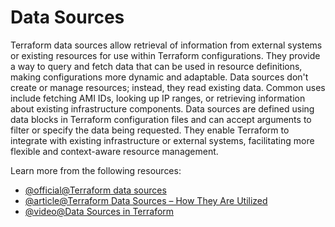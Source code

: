 # Data Sources

Terraform data sources allow retrieval of information from external systems or existing resources for use within Terraform configurations. They provide a way to query and fetch data that can be used in resource definitions, making configurations more dynamic and adaptable. Data sources don't create or manage resources; instead, they read existing data. Common uses include fetching AMI IDs, looking up IP ranges, or retrieving information about existing infrastructure components. Data sources are defined using data blocks in Terraform configuration files and can accept arguments to filter or specify the data being requested. They enable Terraform to integrate with existing infrastructure or external systems, facilitating more flexible and context-aware resource management.

Learn more from the following resources:

- [@official@Terraform data sources](https://developer.hashicorp.com/terraform/language/data-sources)
- [@article@Terraform Data Sources – How They Are Utilized](https://spacelift.io/blog/terraform-data-sources-how-they-are-utilised)
- [@video@Data Sources in Terraform](https://www.youtube.com/watch?v=Y92Q5nW5-5g)